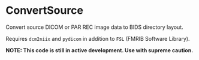 # ConvertSource
Convert source DICOM or PAR REC image data to BIDS directory layout.

Requires `dcm2niix` and `pydicom` in addition to `FSL` (FMRIB Software Library).

**NOTE: This code is still in active development. Use with supreme caution.**

